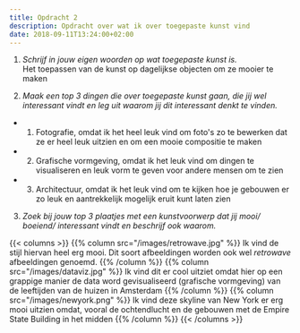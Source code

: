 ```yaml
---
title: Opdracht 2
description: Opdracht over wat ik over toegepaste kunst vind
date: 2018-09-11T13:24:00+02:00
---
```


1. _Schrijf in jouw eigen woorden op wat toegepaste kunst is._  
Het toepassen van de kunst op dagelijkse objecten om ze mooier te maken

2. _Maak een top 3 dingen die over toegepaste kunst gaan, die jij wel interessant vindt en leg uit waarom jij dit interessant denkt te vinden._  
- 1) Fotografie, omdat ik het heel leuk vind om foto's zo te bewerken dat ze er heel leuk uitzien en om een mooie compositie te maken
- 2) Grafische vormgeving, omdat ik het leuk vind om dingen te visualiseren en leuk vorm te geven voor andere mensen om te zien
- 3) Architectuur, omdat ik het leuk vind om te kijken hoe je gebouwen er zo leuk en aantrekkelijk mogelijk eruit kunt laten zien

3. _Zoek bij jouw top 3 plaatjes met een kunstvoorwerp dat jij mooi/ boeiend/ interessant vindt en beschrijf ook waarom._

{{< columns >}}
{{% column src="/images/retrowave.jpg" %}}
  Ik vind de stijl hiervan heel erg mooi. Dit soort afbeeldingen worden ook wel _retrowave_ afbeeldingen genoemd.
{{% /column %}}
{{% column src="/images/dataviz.jpg" %}}
  Ik vind dit er cool uitziet omdat hier op een grappige manier de data word gevisualiseerd (grafische vormgeving) van de       leeftijden van de huizen in Amsterdam
{{% /column %}}
{{% column src="/images/newyork.png" %}}
  Ik vind deze skyline van New York er erg mooi uitzien omdat, vooral de ochtendlucht en de gebouwen met de Empire State Building in het midden
{{% /column %}}
{{< /columns >}}
